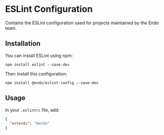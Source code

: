 # ESLint Configuration

Contains the ESLint configuration used for projects maintained by the Endo team.

## Installation

You can install ESLint using npm:

    npm install eslint --save-dev

Then install this configuration:

    npm install @endo/eslint-config --save-dev

## Usage

In your `.eslintrc` file, add:

```json
{
  "extends": "@endo"
}
```

[npm-image]: https://img.shields.io/npm/v/@endo/eslint-config.svg?style=flat-square
[npm-url]: https://www.npmjs.com/package/@endo/eslint-config
